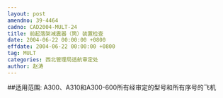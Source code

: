 ```yaml
---
layout: post
amendno: 39-4464
cadno: CAD2004-MULT-24
title: 前起落架减震器（筒）装置检查
date: 2004-06-22 00:00:00 +0800
effdate: 2004-06-22 00:00:00 +0800
tag: MULT
categories: 西北管理局适航审定处
author: 赵涛
---
```


##适用范围:
A300、A310和A300-600所有经审定的型号和所有序号的飞机

